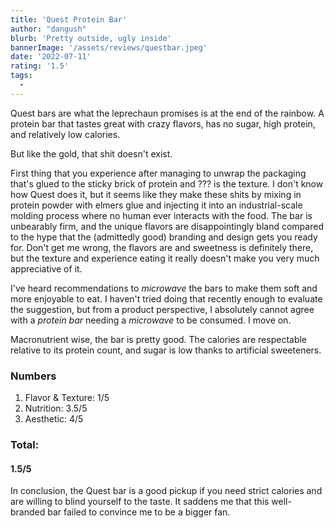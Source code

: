 ```yaml
---
title: 'Quest Protein Bar'
author: "dangush"
blurb: 'Pretty outside, ugly inside'
bannerImage: '/assets/reviews/questbar.jpeg'
date: '2022-07-11'
rating: '1.5'
tags:
  - 
---
```


Quest bars are what the leprechaun promises is at the end of the rainbow. A protein bar that tastes great with crazy flavors, has no sugar, high protein, and relatively low calories. 

But like the gold, that shit doesn't exist. 

First thing that you experience after managing to unwrap the packaging that's glued to the sticky brick of protein and ??? is the texture. I don't know how Quest does it, but it seems like they make these shits by mixing in protein powder with elmers glue and injecting it into an industrial-scale molding process where no human ever interacts with the food. The bar is unbearably firm, and the unique flavors are disappointingly bland compared to the hype that the (admittedly good) branding and design gets you ready for. Don't get me wrong, the flavors are and sweetness is definitely there, but the texture and experience eating it really doesn't make you very much appreciative of it.

I've heard recommendations to *microwave* the bars to make them soft and more enjoyable to eat. I haven't tried doing that recently enough to evaluate the suggestion, but from a product perspective, I absolutely cannot agree with a *protein bar* needing a *microwave* to be consumed. I move on.

Macronutrient wise, the bar is pretty good. The calories are respectable relative to its protein count, and sugar is low thanks to artificial sweeteners.


### Numbers
1. Flavor & Texture: 1/5
2. Nutrition: 3.5/5
3. Aesthetic: 4/5

### Total: 
#### 1.5/5


In conclusion, the Quest bar is a good pickup if you need strict calories and are willing to blind yourself to the taste. It saddens me that this well-branded bar failed to convince me to be a bigger fan.